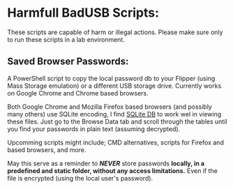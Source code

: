 # Harmfull BadUSB Scripts:
These scripts are capable of harm or illegal actions.
Please make sure only to run these scripts in a lab environment.

## Saved Browser Passwords:
A PowerShell script to copy the local password db to your Flipper (using Mass Storage emulation) or a different USB storage drive.
Currently works on Google Chrome and Chrome based browsers.

Both Google Chrome and Mozilla Firefox based browsers (and possibly many others) use SQLite encoding, I find [SQLite DB](https://www.sqlite.org/index.html) to work wel in viewing these files. Just go to the Browse Data tab and scroll through the tables until you find your passwords in plain text (assuming decrypted).

Upcomming scripts might include; CMD alternatives, scripts for Firefox and based browsers, and more.

May this serve as a reminder to **_NEVER_** store passwords **locally, in a predefined and static folder, without any access limitations.**
Even if the file is encrypted (using the local user's password).
